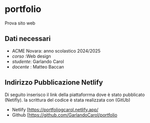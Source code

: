 # portfolio
Prova sito web

## Dati necessari
-  ACME Novara: anno scolastico 2024/2025
- _corso_ :Web design
- _studente_: Garlando Carol
- _docente_ : Matteo Baccan

## Indirizzo Pubblicazione Netlify
Di seguito inserisco il link della piattaforrma dove è stato pubblicato (Netifly). la scrittura del codice è stata realizzata con (GitUb) 

- Netlify [https://portfoliogcarol.netlify.app/
- Github  [https://github.com/GarlandoCarol/portfolio
